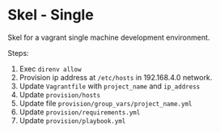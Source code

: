 # Skel - Single

Skel for a vagrant single machine development environment.

Steps:

1. Exec `direnv allow`
1. Provision ip address at `/etc/hosts` in 192.168.4.0 network.
1. Update `Vagrantfile` with `project_name` and `ip_address`
1. Update `provision/hosts`
1. Update file `provision/group_vars/project_name.yml`
1. Update `provision/requirements.yml`
1. Update `provision/playbook.yml`